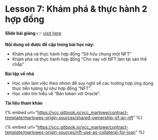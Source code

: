 # Lesson 7: Khám phá & thực hành 2 hợp đồng

**Slide bài giảng** 👉 [visit here](https://docs.google.com/presentation/d/1c-fNGEvN1VCcWHiK9YMtmV-Jbn56lG2V/edit?usp=sharing\&ouid=106187219308748411779\&rtpof=true\&sd=true)

**Nội dung sẽ được đề cập trong bài học này:**

* Khám phá và thực hành hợp đồng “Sở hữu chung một NFT”
* Khám phá và thực hành hợp đồng “Cho vay với NFT làm tài sản thế chấp”

**Bài tập về nhà**

* Học viên làm việc theo nhóm để suy nghĩ về các trường hợp ứng dụng thực tiễn tương tự như hợp đồng “NFT”.
* Học viên tìm hiểu về “Bán token với Oracle”.

**Tài liệu tham khảo**

{% embed url="https://vcc.gitbook.io/vcc_marlowe/contract-template/marlowes-origin-sources/shared-ownership-of-an-nft" %}

{% embed url="https://vcc.gitbook.io/vcc_marlowe/contract-template/marlowes-origin-sources/nft-use-as-collateral-for-loan" %}
